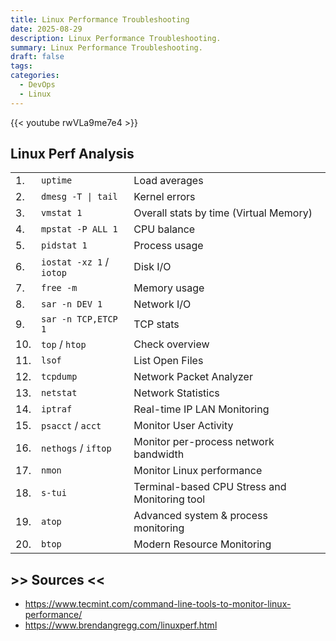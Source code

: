```yaml
---
title: Linux Performance Troubleshooting
date: 2025-08-29
description: Linux Performance Troubleshooting.
summary: Linux Performance Troubleshooting.
draft: false
tags:
categories:
  - DevOps
  - Linux
---
```


{{< youtube rwVLa9me7e4 >}}


## Linux Perf Analysis

|     |                          |                                               |
| --- | ------------------------ | --------------------------------------------- |
| 1.  | `uptime`                 | Load averages                                 |
| 2.  | `dmesg -T \| tail`       | Kernel errors                                 |
| 3.  | `vmstat 1`               | Overall stats by time (Virtual Memory)        |
| 4.  | `mpstat -P ALL 1`        | CPU balance                                   |
| 5.  | `pidstat 1`              | Process usage                                 |
| 6.  | `iostat -xz 1` / `iotop` | Disk I/O                                      |
| 7.  | `free -m`                | Memory usage                                  |
| 8.  | `sar -n DEV 1`           | Network I/O                                   |
| 9.  | `sar -n TCP,ETCP 1`      | TCP stats                                     |
| 10. | `top` / `htop`           | Check overview                                |
| 11. | `lsof`                   | List Open Files                               |
| 12. | `tcpdump`                | Network Packet Analyzer                       |
| 13. | `netstat`                | Network Statistics                            |
| 14. | `iptraf`                 | Real-time IP LAN Monitoring                   |
| 15. | `psacct` / `acct`        | Monitor User Activity                         |
| 16. | `nethogs` / `iftop`      | Monitor per-process network bandwidth         |
| 17. | `nmon`                   | Monitor Linux performance                     |
| 18. | `s-tui`                  | Terminal-based CPU Stress and Monitoring tool |
| 19. | `atop`                   | Advanced system & process monitoring          |
| 20. | `btop`                   | Modern Resource Monitoring                    |

## >> Sources <<

- https://www.tecmint.com/command-line-tools-to-monitor-linux-performance/
- https://www.brendangregg.com/linuxperf.html